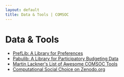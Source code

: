 ```yaml
---
layout: default
title: Data & Tools | COMSOC
---
```


# Data & Tools

- [PrefLib: A Library for Preferences](https://www.preflib.org/)
- [Pabulib: A Library for Participatory Budgeting Data](https://pabulib.org/)
- [Martin Lackner's List of Awesome COMSOC Tools](https://github.com/martinlackner/awesome-comsoc-tools)
- [Computational Social Choice on Zenodo.org](https://zenodo.org/communities/comsoc/)
